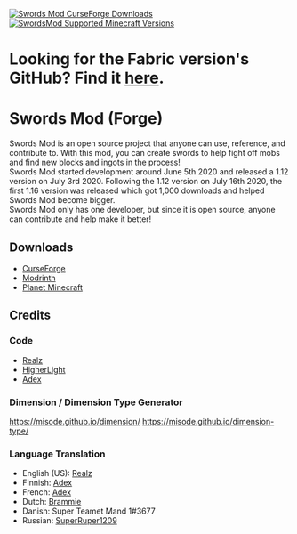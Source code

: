 [![Swords Mod CurseForge Downloads](http://cf.way2muchnoise.eu/full_swords-mod_downloads.svg)](https://www.curseforge.com/minecraft/mc-mods/swords-mod) [![SwordsMod Supported Minecraft Versions](http://cf.way2muchnoise.eu/versions/For%20MC_swords-mod_all.svg)](https://www.curseforge.com/minecraft/mc-mods/swords-mod/files/all)

# Looking for the Fabric version's GitHub? Find it [here](https://github.com/KingRealzYT/SwordsModFabric). 

# Swords Mod (Forge)

Swords Mod is an open source project that anyone can use, reference, and contribute to. With this mod, you can create swords to help fight off mobs and find new blocks and ingots in the process!  
Swords Mod started development around June 5th 2020 and released a 1.12 version on July 3rd 2020. Following the 1.12 version on July 16th 2020, the first 1.16 version was released which got 1,000 downloads and helped Swords Mod become bigger.  
Swords Mod only has one developer, but since it is open source, anyone can contribute and help make it better!  

## Downloads

- [CurseForge](https://www.curseforge.com/minecraft/mc-mods/swords-mod/files)
- [Modrinth](https://modrinth.com/mod/rswords/versions)
- [Planet Minecraft](https://www.planetminecraft.com/mod/swords-mod/)

## Credits

### Code

- [Realz](https://github.com/KingRealzYT)
- [HigherLight](https://github.com/HigherLightz)
- [Adex](https://github.com/adex720)

### Dimension / Dimension Type Generator
https://misode.github.io/dimension/
https://misode.github.io/dimension-type/


### Language Translation

- English (US): [Realz](https://github.com/KingRealzYT)
- Finnish: [Adex](https://github.com/adex720)
- French: [Adex](https://github.com/adex720)
- Dutch: [Brammie](https://github.com/brammie15)
- Danish: Super Teamet Mand 1#3677
- Russian: [SuperRuper1209](https://www.curseforge.com/members/superruper1209/projects)
